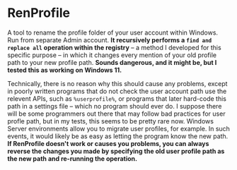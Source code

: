 # RenProfile

A tool to rename the profile folder of your user account within Windows. Run from separate Admin account. **It recursively performs a `find and replace all` operation within the registry** – a method I developed for this specific purpose – in which it changes every mention of your old profile path to your new profile path. **Sounds dangerous, and it might be, but I tested this as working on Windows 11.**

Technically, there is no reason why this should cause any problems, except in poorly written programs that do not check the user account path use the relevent APIs, such as `%userprofile%`, or programs that later hard-code this path in a settings file – which no program should ever do. I suppose there will be some programmers out there that may follow bad practices for user profle path, but in my tests, this seems to be pretty rare now. Windows Server environments allow you to migrate user profiles, for example. In such events, it would likely be as easy as letting the program know the new path. **If RenProfile doesn't work or causes you problems, you can always reverse the changes you made by specifying the old user profile path as the new path and re-running the operation.**
